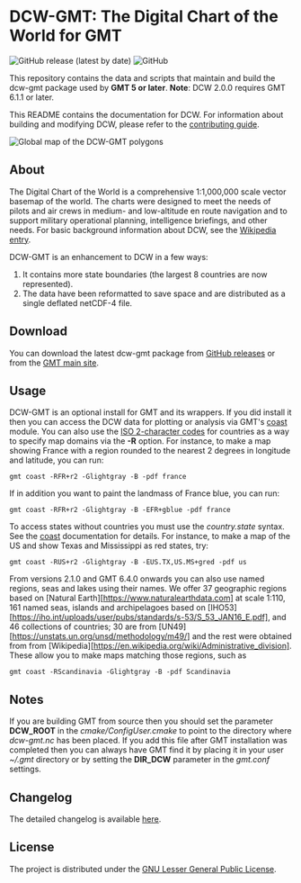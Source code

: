 # DCW-GMT: The Digital Chart of the World for GMT

![GitHub release (latest by date)](https://img.shields.io/github/v/release/GenericMappingTools/dcw-gmt)
![GitHub](https://img.shields.io/github/license/GenericMappingTools/dcw-gmt)

This repository contains the data and scripts that maintain and build
the dcw-gmt package used by **GMT 5 or later**.  **Note**: DCW 2.0.0
requires GMT 6.1.1 or later.

This README contains the documentation for DCW. For information about building
and modifying DCW, please refer to the [contributing guide](CONTRIBUTING.md).

![Global map of the DCW-GMT polygons](https://docs.generic-mapping-tools.org/6.2/_images/dcw-figure.png)

## About

The Digital Chart of the World is a comprehensive 1:1,000,000 scale
vector basemap of the world. The charts were designed to meet the needs
of pilots and air crews in medium- and low-altitude en route navigation
and to support military operational planning, intelligence briefings,
and other needs. For basic background information about DCW, see the
[Wikipedia entry](http://en.wikipedia.org/wiki/Digital_Chart_of_the_World).

DCW-GMT is an enhancement to DCW in a few ways:

1. It contains more state boundaries (the largest 8 countries are now represented).
2. The data have been reformatted to save space and are distributed as a single deflated netCDF-4 file.

## Download

You can download the latest dcw-gmt package from
[GitHub releases](https://github.com/GenericMappingTools/dcw-gmt/releases)
or from the [GMT main site](https://www.generic-mapping-tools.org/download/).

## Usage

DCW-GMT is an optional install for GMT and its wrappers.  If you did install it
then you can access the DCW data for plotting or analysis via GMT's
[coast](https://docs.generic-mapping-tools.org/latest/coast.html) module. You
can also use the [ISO 2-character codes](https://en.wikipedia.org/wiki/ISO_3166-1_alpha-2)
for countries as a way to specify map domains via the **-R** option.  For
instance, to make a map showing France with a region rounded to the nearest 2
degrees in longitude and latitude, you can run:

	gmt coast -RFR+r2 -Glightgray -B -pdf france

If in addition you want to paint the landmass of France blue, you can run:

	gmt coast -RFR+r2 -Glightgray -B -EFR+gblue -pdf france

To access states without countries you must use the *country.state* syntax. See
the [coast](https://docs.generic-mapping-tools.org/latest/coast.html)
documentation for details.  For instance, to make a map of the US and show Texas
and Mississippi as red states, try:

	gmt coast -RUS+r2 -Glightgray -B -EUS.TX,US.MS+gred -pdf us

From versions 2.1.0 and GMT 6.4.0 onwards you can also use named regions, seas and lakes using their names.
We offer 37 geographic regions based on [Natural Earth][https://www.naturalearthdata.com] at scale 1:110, 161 named
seas, islands and archipelagoes based on [IHO53][https://iho.int/uploads/user/pubs/standards/s-53/S_53_JAN16_E.pdf],
and 46 collections of countries; 30 are from [UN49][https://unstats.un.org/unsd/methodology/m49/] and the rest were
obtained from from [Wikipedia][https://en.wikipedia.org/wiki/Administrative_division]. These allow you to make maps
matching those regions, such as

	gmt coast -RScandinavia -Glightgray -B -pdf Scandinavia

## Notes

If you are building GMT from source then you should set the parameter
**DCW_ROOT** in the *cmake/ConfigUser.cmake* to point to the directory where
*dcw-gmt.nc* has been placed.  If you add this file after GMT installation
was completed then you can always have GMT find it by placing it in your
user *~/.gmt* directory or by setting the **DIR_DCW** parameter in the
*gmt.conf* settings.

## Changelog

The detailed changelog is available [here](ChangeLog).

## License

The project is distributed under the
[GNU Lesser General Public License](http://www.gnu.org/licenses/lgpl-3.0.html).
